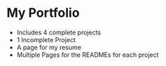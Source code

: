 # My Portfolio
- Includes 4 complete projects 
- 1 Incomplete Project
- A page for my resume
- Multiple Pages for the READMEs for each project
